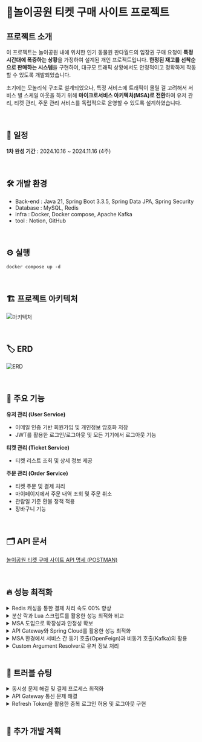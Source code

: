 # 🎠놀이공원 티켓 구매 사이트 프로젝트

## 프로젝트 소개

이 프로젝트는 놀이공원 내에 위치한 인기 동물원 판다월드의 입장권 구매 요청이 **특정 시간대에 폭증하는 상황**을 가정하여 설계된 개인 프로젝트입니다. **한정된 재고를 선착순으로 판매하는 시스템**을 구현하여, 대규모 트래픽 상황에서도 안정적이고 정확하게 작동할 수 있도록 개발되었습니다.

초기에는 모놀리식 구조로 설계되었으나, 특정 서비스에 트래픽이 몰릴 걸 고려해서 서비스 별 스케일 아웃을 하기 위해 **마이크로서비스 아키텍처(MSA)로 전환**하여 유저 관리, 티켓 관리, 주문 관리 서비스를 독립적으로 운영할 수 있도록 설계하였습니다.

<br>

## 📅 일정

**1차 완성 기간** : 2024.10.16 ~ 2024.11.16 (4주)

<br>

## 🛠 개발 환경

- Back-end : Java 21, Spring Boot 3.3.5, Spring Data JPA, Spring Security
- Database : MySQL, Redis
- infra : Docker, Docker compose, Apache Kafka
- tool : Notion, GitHub

<br>

## ⚙ 실행

```
docker compose up -d
```

<br>

## 🏗 프로젝트 아키텍처
![아키텍처](https://github.com/user-attachments/assets/837cc05b-5983-4909-ae08-f4fcd9bee7b2)

<br>

## 🏷 ERD
![ERD](https://github.com/user-attachments/assets/19bcdbb0-d486-4b9e-b52d-9c0e9b5b4823)

<br>

## 🎯 주요 기능

**유저 관리 (User Service)**

- 이메일 인증 기반 회원가입 및 개인정보 암호화 저장
- JWT를 활용한 로그인/로그아웃 및 모든 기기에서 로그아웃 기능

**티켓 관리 (Ticket Service)**

- 티켓 리스트 조회 및 상세 정보 제공

**주문 관리 (Order Service)**

- 티켓 주문 및 결제 처리
- 마이페이지에서 주문 내역 조회 및 주문 취소
- 관람일 기준 환불 정책 적용
- 장바구니 기능

<br>

## 🗂 API 문서

[놀이공원 티켓 구매 사이트 API 명세 (POSTMAN)](https://documenter.getpostman.com/view/32408353/2sAY55ZHJX)

<br>

## 🔥 성능 최적화

<details><summary>
Redis 캐싱을 통한 결제 처리 속도 00% 향상

</summary>

### 문제 상황
결제 프로세스에서 부하 테스트 결과, DB에 대한 반복적인 요청이 발생하여 처리 속도가 저하되는 문제가 있었습니다. 특히, 대량 트래픽 상황에서 DB 부하가 증가하며 결제 성공률에 영향을 미칠 가능성이 있었습니다.

### 해결을 위한 방법

**DB 최적화**  
- DB에서 인덱싱 최적화, 쿼리 튜닝, 파티셔닝 등으로 응답 속도를 개선

- DB 부하를 근본적으로 해결하지 못하며 한계가 있음

**Redis 캐싱 도입**  
- Redis에 자주 조회되는 데이터를 캐싱하여 DB 요청을 최소화하고 처리 성능 개선

// 성능 향상 그래프, 표

### 결과
Redis에 Pending Order 데이터를 캐싱하여 DB 요청 수를 약 00% 감소시켰습니다.
결제 프로세스의 처리 속도가 약 00% 향상되었으며, 대량 트래픽 상황에서도 안정적인 성능을 유지할 수 있었습니다.

### Redis 캐싱 이후의 확장 방안
현재 Redis 캐싱을 활용하여 결제 프로세스 성능을 최적화했지만, 트래픽 증가로 인해 Redis와 DB 부하가 다시 증가할 경우 사용할 방법입니다.

- Redis의 기본 캐싱으로 해결 가능한 트래픽 한계를 초과할 경우, Redis 클러스터나 샤딩을 통한 확장을 우선적으로 고려할 예정입니다.

- 트래픽 분산이나 이벤트 기반 처리가 필요할 경우, Kafka와 CQRS 패턴을 도입하여 읽기와 쓰기를 분리할 수도 있습니다.

- DB 부하가 다시 증가할 경우, DB 리플리케이션과 샤딩을 통해 병렬 처리를 강화합니다.

</details>


<details><summary>
분산 락과 Lua 스크립트를 활용한 성능 최적화 비교 
</summary>

### 문제 상황
재고 감소 작업에서 동시성 문제가 발생할 가능성을 해결하기 위해, 두 가지 접근 방식을 테스트했습니다.

**Redis 분산 락:** SETNX 명령을 활용한 분산 락으로 트랜잭션 보호.  

**Lua 스크립트:** Redis 내부에서 원자적 연산으로 동시성 관리.

// 테스트 결과 그래프  
// 테스트 결과 표

### 최종 선택 - Lua 스크립트



### 결론
<br>


</details>


<details><summary>
MSA 도입으로 확장성과 안정성 확보
</summary>

### 모놀리식 구조에서 MSA로의 전환 배경

초기 프로젝트는 모놀리식 아키텍처로 구축되었습니다.
모놀리식 구조는 개발 속도와 초기 기능 구현에는 유리했지만, 일부 서비스에 트래픽이 집중될 경우 전체 시스템 성능에 영향을 미치는 한계가 있었습니다. 특히, 티켓 구매와 같은 특정 기능에서 트래픽이 폭증할 것을 예상했으며, 이를 처리하기 위해 개별 서비스의 독립적인 스케일아웃이 필요하다고 판단했습니다.

### 결과
- MSA 도입으로 트래픽 집중이 예상되는 서비스만 스케일아웃하여 인프라 자원을 효율적으로 사용하고, 대규모 트래픽에도 안정적으로 대응할 수 있었습니다.

- 장애 격리를 통해 개별 서비스 장애가 전체 시스템에 영향을 미치지 않아, 시스템 안정성이 크게 강화되었습니다.

- 독립적인 배포 및 개발로 인해 유지보수가 용이해지고, 새로운 기술 도입 및 기능 확장이 쉬워졌습니다.

</details>


<details><summary>
API Gateway와 Spring Cloud를 활용한 성능 최적화
</summary>

### 기술 선택의 이유

**Eureka를 활용한 서비스 디스커버리**  
MSA 환경에서는 각 서비스가 동적으로 확장되거나 위치가 변경될 수 있기 때문에, Eureka 서버를 활용해 서비스 등록과 탐색을 자동화함으로써, 서비스 간 통신을 동적으로 처리할 수 있는 구조를 구현했습니다. 서비스 위치 변경이나 장애 발생 시에도 자동으로 대체 서비스를 탐색하여 안정적인 요청 처리를 가능하게 했습니다.

**Ribbon을 활용한 클라이언트 사이드 로드 밸런싱**  
트래픽 분산을 최적화하기 위해 Ribbon을 사용해 클라이언트 사이드 로드 밸런싱을 구현했습니다. 이를 통해 각 서비스의 부하를 분산하여 트래픽이 집중되는 상황에서도 시스템이 안정적으로 작동할 수 있도록 설계했습니다. Ribbon은 Eureka와 통합되어 동적으로 서비스 인스턴스를 탐색하고, 가장 적합한 인스턴스에 요청을 전송합니다.

**Resilience4j 서킷 브레이커를 통한 장애 확산 방지**  
서비스 간 호출이 실패하거나 지연될 경우, 장애가 다른 서비스로 확산되지 않도록 Resilience4j 서킷 브레이커를 도입했습니다. 서킷 브레이커는 일정한 실패 임계치를 초과할 경우 요청을 차단하고, 시스템 복구 후 정상적으로 호출이 가능하도록 설계되었습니다. 

### 효과와 성능 개선

**트래픽 분산 최적화**
Ribbon을 활용한 클라이언트 사이드 로드 밸런싱으로 트래픽이 고르게 분산되어, 서비스 과부하를 방지하고 요청 처리 속도를 향상시켰습니다.

**서비스 장애 복원력 강화**  
Eureka와 Resilience4j를 조합하여 서비스 장애 시 대체 인스턴스를 탐색하거나, 서킷 브레이커로 장애 확산을 방지하여 시스템의 복원력을 높였습니다.

**시스템 안정성 확보**  
동적으로 서비스 디스커버리와 로드 밸런싱이 이루어져, 확장성 있는 트래픽 처리 구조를 구축했습니다.
서킷 브레이커를 통해 장애가 발생해도 빠르게 요청 흐름을 차단하여 전체 시스템의 안정성을 유지했습니다.

</details>


<details><summary>
MSA 환경에서 서비스 간 동기 호출(OpenFeign)과 비동기 호출(Kafka)의 활용
</summary>

### 기술 선택의 이유
**OpenFeign(동기 호출)**  
- MSA 환경에서는 각 서비스가 독립적인 데이터베이스를 가지고 있어, 다른 도메인의 데이터를 활용할 때 RESTful API 호출이 필수적입니다. 

- OpenFeign은 인터페이스 기반으로 구현이 간단하며, RESTful API 호출을 효율적으로 처리할 수 있어 개발과 유지보수에도 도움이 되었습니다.

- 주문 서비스에서 티켓 서비스의 데이터를 실시간으로 가져와 주문 유효성을 검증하는 데 사용했습니다. 

**Kafka(비동기 호출)**

- 재고 감소와 같은 작업은 주문 완료 후 트랜잭션 외부에서 처리해야 하며, 대량의 트래픽 환경에서도 안정적으로 작동할 필요가 있었습니다. 

- Kafka는 대규모 데이터를 실시간으로 스트리밍하면서도 내구성과 확장성을 제공하여, 이러한 재고 감소 이벤트 처리에 적합한 선택이었습니다.

- 주문 서비스는 Kafka를 통해 재고 감소 이벤트를 비동기로 전송하고, 티켓 서비스는 이를 소비하여 데이터베이스를 업데이트하였습니다. 

- 이 과정에서 주문 생성과 재고 관리 작업이 분리되어 주문 처리 속도와 시스템 안정성이 크게 향상되었습니다.

### 효과와 성능 개선
- Kafka를 활용한 비동기 호출로 재고 감소 작업이 주문 프로세스와 분리되어 동시성 문제를 방지했습니다.

- 주문 생성과 재고 관리 작업이 병렬로 실행되도록 설계되었으며, 대량 트래픽 상황에서도 안정적인 동작을 보장했습니다.
-  Kafka의 확장 가능한 아키텍처를 통해 대규모 트래픽 환경에서도 안정적인 메시징과 데이터 처리가 가능합니다.

</details>



<details><summary>
Custom Argument Resolver로 유저 정보 처리
</summary>

### 문제 상황
MSA 환경에서 JWT 검증과 유저 정보를 처리하는 로직이 서비스별로 중복되어 있었습니다.
각 서비스에 Security 설정을 추가하고, JWT 검증을 개별적으로 처리하는 방식은 코드의 복잡성을 증가시키고, 성능 저하를 유발했습니다.
또한, 유저 정보가 여러 서비스에서 일관되지 않게 처리될 가능성이 있어 데이터 정합성을 유지하기 어려웠습니다.

### 해결 방법
- Custom Argument Resolver를 도입하여 유저 정보를 간편하고 일관되게 처리할 수 있도록 설계했습니다.
- API Gateway에서 JWT를 검증하고, 유저 정보를 HTTP 헤더로 전달하여 각 서비스에서 별도로 JWT를 검증할 필요가 없도록 했습니다.
- 서비스 단에서는 Custom Argument Resolver를 통해 HTTP 요청에서 유저 정보를 추출하고, 이를 컨트롤러에서 바로 사용할 수 있도록 구현했습니다.

### 사용 이유와 효과
- JWT 검증 로직이 API Gateway로 집중됨에 따라 각 서비스에서 중복되는 Security 설정과 인증 로직을 제거했습니다.
- 서비스 단에서는 Security 필터를 실행하지 않고 HTTP 헤더에서 유저 정보를 간단히 추출하므로, 요청 처리 속도가 개선되었습니다.
- 각 서비스는 유저 정보를 처리하는 데 집중하고, 인증에 대한 책임은 Gateway에 맡겨 책임 분리가 명확해졌습니다.
- Custom Argument Resolver를 통해 유저 정보를 간단히 매개변수로 받을 수 있으므로, 컨트롤러 코드가 간결해지고 가독성이 향상되었습니다.

```java
    @GetMapping
    public ResponseEntity<List<OrderDto>> readAllOrdersByUser(UserInfo userInfo){
        List<OrderDto> orderList = orderService.readAllOrdersByUser(userInfo.username());
        return ResponseEntity.ok(orderList);
    }
```

</details>

<br>


## 🔫 트러블 슈팅

<details><summary>
동시성 문제 해결 및 결제 프로세스 최적화
</summary>

### 문제 상황
결제 프로세스에서 **동시성 문제**로 인해 여러 사용자가 동일한 재고를 동시에 구매하려는 경우, 재고 초과 소진 또는 실패가 발생하는 문제가 있었습니다.

### 해결을 위한 대안

**비관적 락 :** 락으로 인해 성능 저하 발생 가능. 락 대기 시간이 길어질 경우 병목 현상이 심화되므로 제외.

**낙관적 락 :** 적은 재고에 많은 사용자가 몰리는 상황에서 재고 충돌 빈도가 높아 적합하지 않음.

**분산 락 :** 락 관리의 복잡성과 추가적인 성능 오버헤드 발생 가능성. 간단한 재고 감소 로직에 과도하다고 판단.

**Redis + Lua 스크립트 (원자적 연산) :**

- 락 없이 원자성 보장 가능. Redis의 높은 성능을 활용해 병목 현상 없이 데이터 정합성 유지.
- **선택 이유**: 재고 차감 로직이 단순하며, 높은 동시성 환경에서도 성능을 보장할 수 있다고 판단.

**Kafka를 활용한 비동기 처리 :**
 - 결제 완료 시 DB에 최종 재고 반영을 비동기로 처리.
- 트래픽 증가에도 안정적으로 이벤트를 처리하며, 시스템 확장성과 장애 복구 기능 제공.
- **선택 이유**: 이벤트 기반의 비동기 처리를 통해 DB 부담을 줄이고 안정성을 강화.

### 선택한 방법 :
- 최종적으로 Redis와 Lua 스크립트를 활용한 원자적 연산과 Kafka를 활용한 비동기 처리를 조합하여 동시성 문제를 해결했습니다. 
- Redis와 Lua 스크립트를 사용하여 재고 감소 연산을 원자적으로 처리함으로써, 여러 사용자가 동시에 재고를 구매하려고 시도할 때 발생할 수 있는 충돌 문제를 방지했습니다. Pending 상태에서 임시로 재고를 예약하여 결제 완료 전까지 재고 초과 소진을 방지했습니다.
- Kafka를 활용하여 결제 완료 후 최종적으로 데이터베이스에 재고를 반영하는 작업을 비동기적으로 처리했습니다.

<br>

</details>

<details><summary>
API Gateway 통신 문제 해결

</summary>

### 문제 상황

MSA 환경에서 모든 요청이 API Gateway를 통해 전달되는데, 내부 서비스 간 호출에도 JWT 검증이 적용되어 불필요한 인증 과정으로 인해 성능이 저하되었습니다. 
또한, 인증이 필요 없는 요청에서도 검증 필터를 통과해야 하며, 이로 인해 처리 속도가 느려지고 401 Unauthorized 에러가 발생하는 문제가 있었습니다.

### 해결 방법
- JWT 검증이 필요 없는 요청은 검증 필터를 우회하도록 설정했습니다. 
 
- 내부 서비스 간 호출은 명시적으로 /internal 경로를 통해 처리되도록 설계하여, 해당 경로는 인증 없이 접근 가능하도록 설정했습니다.

</details>



<details><summary>
Refresh Token을 활용한 중복 로그인 허용 및 로그아웃 구현
</summary>

### 문제 상황
- 동일 계정으로 여러 기기에서 로그인할 경우, 세션 관리가 통합적으로 이루어져 중복 로그인이 불가능한 구조였습니다.

- 티켓 구매가 중요한 사이트 특성상, 사용자가 여러 기기 또는 브라우저 창에서 로그인 상태를 유지하며 필요한 작업을 수행할 수 있도록 중복 로그인 기능이 필수적이라고 판단했습니다.

- 또한, 비밀번호 변경과 같은 상황에서는 모든 기기에서 일괄적으로 로그아웃할 수 있는 기능도 필요했습니다.

### 해결 방법
- Refresh Token에 sessionId를 포함하여 각 기기를 고유하게 구분하도록 설계했습니다. 이를 통해 동일 계정으로 여러 기기에서 독립적인 세션으로 중복 로그인이 가능해졌습니다.

- 로그아웃 요청 시 해당 sessionId를 기준으로 특정 기기에서만 로그아웃되도록 구현했습니다.

- 비밀번호 변경과 같은 상황에서는 사용자 계정과 관련된 모든 sessionId를 블랙리스트에 등록하여 모든 기기에서 로그아웃되도록 처리했습니다.
</details>


<br>


## 💭 추가 개발 계획
